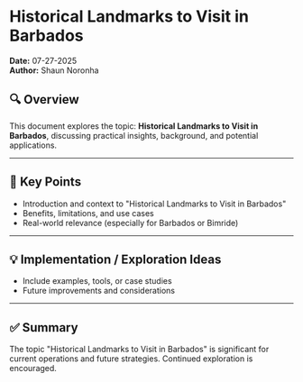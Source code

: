 # Historical Landmarks to Visit in Barbados

**Date:** 07-27-2025  
**Author:** Shaun Noronha

## 🔍 Overview

This document explores the topic: **Historical Landmarks to Visit in Barbados**, discussing practical insights, background, and potential applications.

---

## 📌 Key Points

- Introduction and context to "Historical Landmarks to Visit in Barbados"
- Benefits, limitations, and use cases
- Real-world relevance (especially for Barbados or Bimride)

---

## 💡 Implementation / Exploration Ideas

- Include examples, tools, or case studies
- Future improvements and considerations

---

## ✅ Summary

The topic "Historical Landmarks to Visit in Barbados" is significant for current operations and future strategies. Continued exploration is encouraged.

